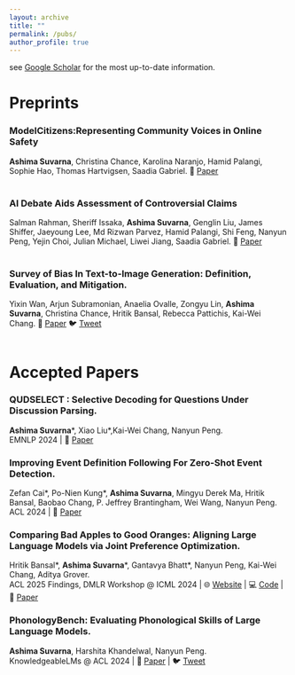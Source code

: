```yaml
---
layout: archive
title: ""
permalink: /pubs/
author_profile: true
---
```

see [Google Scholar](https://scholar.google.com/citations?user=Rug0TJEAAAAJ&hl=en) for the most up-to-date information.

Preprints
===

<div class="preprints">
  <h3>ModelCitizens:Representing Community Voices in Online Safety</h3>
  <b>Ashima Suvarna</b>, Christina Chance, Karolina Naranjo, Hamid Palangi, Sophie Hao, Thomas Hartvigsen, Saadia Gabriel.
  📜 <a href="https://asuvarna31.github.io/files/modelcitizens.pdf" color="CornflowerBlue">Paper</a>
  </div><br>

  <div class="preprints">
  <h3>AI Debate Aids Assessment of Controversial Claims</h3>
  Salman Rahman, Sheriff Issaka, <b>Ashima Suvarna</b>, Genglin Liu, James Shiffer, Jaeyoung Lee, Md Rizwan Parvez, Hamid Palangi, Shi Feng, Nanyun Peng, Yejin Choi, Julian Michael, Liwei Jiang, Saadia Gabriel.
  📜 <a href="https://arxiv.org/abs/2506.02175" color="CornflowerBlue">Paper</a>
<!--   🐦 <a href="https://twitter.com/yixin_wan_/status/1775580933208580139" color="CornflowerBlue">Tweet</a> -->
  </div><br>

<div class="preprints">
  <h3>Survey of Bias In Text-to-Image Generation: Definition, Evaluation, and Mitigation.</h3>
  Yixin Wan, Arjun Subramonian, Anaelia Ovalle, Zongyu Lin, <b>Ashima Suvarna</b>, Christina Chance, Hritik Bansal, Rebecca Pattichis, Kai-Wei Chang.
  📜 <a href="https://arxiv.org/abs/2404.01030" color="CornflowerBlue">Paper</a>
  🐦 <a href="https://twitter.com/yixin_wan_/status/1775580933208580139" color="CornflowerBlue">Tweet</a>
  </div><br>

  



Accepted Papers
===
<div class="preprints">
  <h3>QUDSELECT : Selective Decoding for Questions Under Discussion Parsing.</h3>
  <b>Ashima Suvarna</b>*, Xiao Liu*,Kai-Wei Chang, Nanyun Peng.<br />
  EMNLP 2024 |
  📜 <a href="https://arxiv.org/abs/2408.01046" color="CornflowerBlue">Paper</a>
</div>
  
<div class="preprints">
  <h3>Improving Event Definition Following For Zero-Shot Event Detection.</h3>
  Zefan Cai*, Po-Nien Kung*, <b>Ashima Suvarna</b>, Mingyu Derek Ma, Hritik Bansal, Baobao Chang, P. Jeffrey Brantingham, Wei Wang, Nanyun Peng.<br />
   ACL 2024 |
   📜 <a href="https://arxiv.org/pdf/2403.02586" color="CornflowerBlue">Paper</a>
  
</div> 

<div class="preprints">
  <h3>Comparing Bad Apples to Good Oranges: Aligning Large Language Models via Joint Preference Optimization.</h3>
  Hritik Bansal*, <b>Ashima Suvarna</b>*, Gantavya Bhatt*, Nanyun Peng, Kai-Wei Chang, Aditya Grover.<br />
ACL 2025 Findings, DMLR Workshop @ ICML 2024 |
  🌐 <a href="https://dove-alignment.github.io/" color="CornflowerBlue"> Website</a> |
  💻 <a href="https://github.com/Hritikbansal/dove" color="CornflowerBlue">Code</a> |
  📜 <a href="https://arxiv.org/abs/2404.00530" color="CornflowerBlue">Paper</a>
  
</div>  

<div class="preprints">
  <h3>PhonologyBench: Evaluating Phonological Skills of Large Language Models.</h3>
  <b>Ashima Suvarna</b>, Harshita Khandelwal, Nanyun Peng.<br /> 
  KnowledgeableLMs @ ACL 2024 | 📜 <a href="https://arxiv.org/abs/2404.02456" color="CornflowerBlue">Paper</a> | 🐦 <a href="https://x.com/suvarna_ashima/status/1777841777464295779" color="CornflowerBlue">Tweet</a>

</div> <br>
